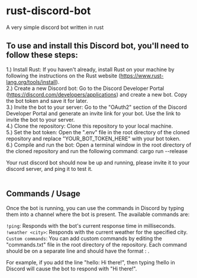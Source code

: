 # rust-discord-bot
A very simple discord bot written in rust

## To use and install this Discord bot, you'll need to follow these steps:

1.) Install Rust: If you haven't already, install Rust on your machine by following the instructions on the Rust website (https://www.rust-lang.org/tools/install).<br>
2.) Create a new Discord bot: Go to the Discord Developer Portal (https://discord.com/developers/applications) and create a new bot. Copy the bot token and save it for later.<br>
3.) Invite the bot to your server: Go to the "OAuth2" section of the Discord Developer Portal and generate an invite link for your bot. Use the link to invite the bot to your server.<br>
4.) Clone the repository: Clone this repository to your local machine.<br>
5.) Set the bot token: Open the ".env" file in the root directory of the cloned repository and replace "YOUR_BOT_TOKEN_HERE" with your bot token.<br>
6.) Compile and run the bot: Open a terminal window in the root directory of the cloned repository and run the following command: cargo run --release<br>

Your rust discord bot should now be up and running, please invite it to your discord server, and ping it to test it. 
<br><br>

## Commands / Usage

Once the bot is running, you can use the commands in Discord by typing them into a channel where the bot is present. The available commands are:<br>

`!ping`: Responds with the bot's current response time in milliseconds.<br>
`!weather <city>`: Responds with the current weather for the specified city.<br>
`Custom commands`: You can add custom commands by editing the "commands.txt" file in the root directory of the repository. Each command should be on a separate line and should have the format <command>: <response>. 

For example, if you add the line "hello: Hi there!", then typing !hello in Discord will cause the bot to respond with "Hi there!".

